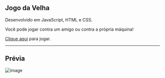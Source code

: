 ## Jogo da Velha 

Desenvolvido em JavaScript, HTML e CSS.

Você pode jogar contra um amigo ou contra a própria máquina!

[Clique aqui](https://giovane-f16.github.io/jogo-da-velha/) para jogar.

<hr>

## Prévia

![image](https://user-images.githubusercontent.com/63614241/169922567-758f66d0-5c93-44ce-932e-3aafffc8367e.png)
